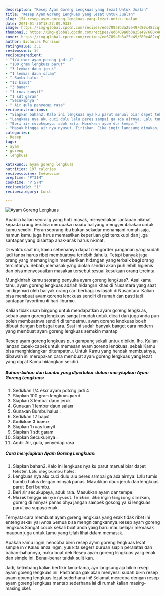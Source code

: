 ```yaml
---
description: "Resep Ayam Goreng Lengkuas yang lezat Untuk Jualan"
title: "Resep Ayam Goreng Lengkuas yang lezat Untuk Jualan"
slug: 158-resep-ayam-goreng-lengkuas-yang-lezat-untuk-jualan
date: 2021-01-30T18:27:09.933Z
image: https://img-global.cpcdn.com/recipes/ed6709a8b3a25e49/680x482cq70/ayam-goreng-lengkuas-foto-resep-utama.jpg
thumbnail: https://img-global.cpcdn.com/recipes/ed6709a8b3a25e49/680x482cq70/ayam-goreng-lengkuas-foto-resep-utama.jpg
cover: https://img-global.cpcdn.com/recipes/ed6709a8b3a25e49/680x482cq70/ayam-goreng-lengkuas-foto-resep-utama.jpg
author: Nicholas Morrison
ratingvalue: 3.1
reviewcount: 14
recipeingredient:
- "1/4 ekor ayam potong jadi 4"
- "100 gram lengkuas parut"
- "3 lembar daun jeruk"
- "1 lembar daun salam"
- " Bumbu halus "
- "12 baput"
- "3 bamer"
- "1 ruas kunyit"
- "1 sdt garam"
- "Secukupnya "
- " Air gula penyedap rasa"
recipeinstructions:
- "Siapkan bahan2. Kalo ini lengkuas nya ku parut manual biar dapet tekstur. Lalu uleg bumbu halus."
- "Lengkuas nya aku cuci dulu lalu peres sampai ga ada airnya. Lalu tumis bumbu halus dengan minyak panas. Masukkan daun jeruk dan lengkuas parut. Beri bumbu."
- "Beri air secukupnya, aduk rata. Masukkan ayam dan tempe."
- "Masak hingga air nya nyusut. Tiriskan. Jika ingin langsung dimakan, goreng di minyak panas ohya jangan sampek gosong ya si lengkuas parutnya supaya enak."
categories:
- Resep
tags:
- ayam
- goreng
- lengkuas

katakunci: ayam goreng lengkuas 
nutrition: 197 calories
recipecuisine: Indonesian
preptime: "PT31M"
cooktime: "PT57M"
recipeyield: "1"
recipecategory: Lunch

---
```



![Ayam Goreng Lengkuas](https://img-global.cpcdn.com/recipes/ed6709a8b3a25e49/680x482cq70/ayam-goreng-lengkuas-foto-resep-utama.jpg)

Apabila kalian seorang yang hobi masak, menyediakan santapan nikmat kepada orang tercinta merupakan suatu hal yang menggembirakan untuk kamu sendiri. Peran seorang ibu bukan sekadar menangani rumah saja, namun kamu juga harus memastikan keperluan gizi tercukupi dan juga santapan yang disantap anak-anak harus nikmat.

Di waktu  saat ini, kamu sebenarnya dapat mengorder panganan yang sudah jadi tanpa harus ribet membuatnya terlebih dahulu. Tetapi banyak juga orang yang memang ingin memberikan hidangan yang terbaik bagi orang tercintanya. Sebab, memasak yang diolah sendiri akan jauh lebih higienis dan bisa menyesuaikan masakan tersebut sesuai kesukaan orang tercinta. 



Mungkinkah kamu seorang penyuka ayam goreng lengkuas?. Asal kamu tahu, ayam goreng lengkuas adalah hidangan khas di Nusantara yang saat ini digemari oleh banyak orang dari berbagai wilayah di Nusantara. Kalian bisa membuat ayam goreng lengkuas sendiri di rumah dan pasti jadi santapan favoritmu di hari liburmu.

Kalian tidak usah bingung untuk mendapatkan ayam goreng lengkuas, sebab ayam goreng lengkuas sangat mudah untuk dicari dan juga anda pun boleh membuatnya sendiri di tempatmu. ayam goreng lengkuas boleh dibuat dengan berbagai cara. Saat ini sudah banyak banget cara modern yang membuat ayam goreng lengkuas semakin mantap.

Resep ayam goreng lengkuas pun gampang sekali untuk dibikin, lho. Kalian jangan capek-capek untuk memesan ayam goreng lengkuas, sebab Kamu bisa menghidangkan ditempatmu. Untuk Kamu yang hendak membuatnya, dibawah ini merupakan cara membuat ayam goreng lengkuas yang lezat yang dapat Kamu hidangkan sendiri.

<!--inarticleads1-->

##### Bahan-bahan dan bumbu yang diperlukan dalam menyiapkan Ayam Goreng Lengkuas:

1. Sediakan 1/4 ekor ayam potong jadi 4
1. Siapkan 100 gram lengkuas parut
1. Siapkan 3 lembar daun jeruk
1. Gunakan 1 lembar daun salam
1. Gunakan  Bumbu halus :
1. Sediakan 12 baput
1. Sediakan 3 bamer
1. Siapkan 1 ruas kunyit
1. Siapkan 1 sdt garam
1. Siapkan Secukupnya :
1. Ambil  Air, gula, penyedap rasa




<!--inarticleads2-->

##### Cara menyiapkan Ayam Goreng Lengkuas:

1. Siapkan bahan2. Kalo ini lengkuas nya ku parut manual biar dapet tekstur. Lalu uleg bumbu halus.
1. Lengkuas nya aku cuci dulu lalu peres sampai ga ada airnya. Lalu tumis bumbu halus dengan minyak panas. Masukkan daun jeruk dan lengkuas parut. Beri bumbu.
1. Beri air secukupnya, aduk rata. Masukkan ayam dan tempe.
1. Masak hingga air nya nyusut. Tiriskan. Jika ingin langsung dimakan, goreng di minyak panas ohya jangan sampek gosong ya si lengkuas parutnya supaya enak.




Ternyata cara membuat ayam goreng lengkuas yang enak tidak ribet ini enteng sekali ya! Anda Semua bisa menghidangkannya. Resep ayam goreng lengkuas Sangat cocok sekali buat anda yang baru mau belajar memasak maupun juga untuk kamu yang telah lihai dalam memasak.

Apakah kamu ingin mencoba bikin resep ayam goreng lengkuas lezat simple ini? Kalau anda ingin, yuk kita segera buruan siapin peralatan dan bahan-bahannya, maka buat deh Resep ayam goreng lengkuas yang enak dan simple ini. Benar-benar taidak sulit kan. 

Jadi, ketimbang kalian berfikir lama-lama, ayo langsung aja bikin resep ayam goreng lengkuas ini. Pasti anda gak akan menyesal sudah bikin resep ayam goreng lengkuas lezat sederhana ini! Selamat mencoba dengan resep ayam goreng lengkuas mantab sederhana ini di rumah kalian masing-masing,oke!.

